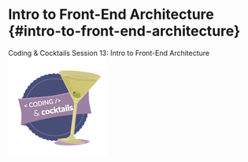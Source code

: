 # Intro to Front-End Architecture {#intro-to-front-end-architecture}

Coding &amp; Cocktails Session 13: Intro to Front-End Architecture![codingcocktailsbadge-200.png](images/image08.png)
